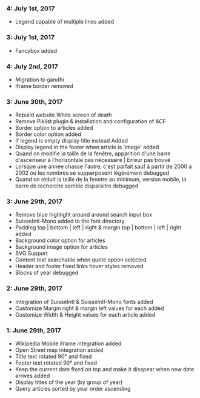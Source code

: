 ### 4: July 1st, 2017
* Legend capable of multiple lines added

### 3: July 1st, 2017
* Fancybox added

### 4: July 2nd, 2017
* Migration to gandhi
* Iframe border removed

### 3: June 30th, 2017
* Rebuild website White screen of death
* Remove Piklist plugin & installation and configuration of ACF
* Border option to articles added
* Border color option added
* If legend is empty display title instead Added
* Display legend in the footer when article is 'image' added
* Quand on modifie la taille de la fenêtre, apparition d'une barre d'ascenseur à l'horizontale pas nécessaire | Erreur pas trouvé
* Lorsque une année chasse l'autre, c'est parfait sauf à partir de 2000 à 2002 ou les nombres se supperposent légèrement debugged
* Quand on réduit la taille de la fenetre au minimum, version mobile, la barre de recherche semble disparaitre debugged


### 3: June 29th, 2017
* Remove blue highlight around around search input box
* SuisseIntl-Mono added to the font directory
* Padding top | bottom | left | right & margin top | bottom | left | right added
* Background color option for articles
* Background image option for articles
* SVG Support
* Content text searchable when quote option selected
* Header and footer fixed links hover styles removed
* Blocks of year debugged


### 2: June 29th, 2017
* Integration of SuisseIntl & SuisseIntl-Mono fonts added
* Customize Margin right & margin left values for each added
* Customize Width & Height values for each article added

### 1: June 29th, 2017
* Wikipedia Mobile iframe integration added
* Open Street map integration added
* Title text rotated 90° and fixed
* Footer text rotated 90° and fixed
* Keep the current date fixed on top and make it disapear when new date arrives added
* Display titles of the year (by group of year)
* Query articles sorted by year order ascending
